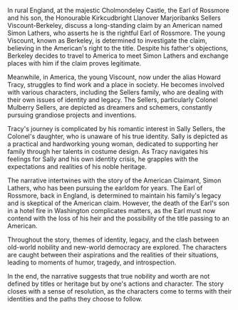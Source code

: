 In rural England, at the majestic Cholmondeley Castle, the Earl of Rossmore and his son, the Honourable Kirkcudbright Llanover Marjoribanks Sellers Viscount-Berkeley, discuss a long-standing claim by an American named Simon Lathers, who asserts he is the rightful Earl of Rossmore. The young Viscount, known as Berkeley, is determined to investigate the claim, believing in the American's right to the title. Despite his father's objections, Berkeley decides to travel to America to meet Simon Lathers and exchange places with him if the claim proves legitimate.

Meanwhile, in America, the young Viscount, now under the alias Howard Tracy, struggles to find work and a place in society. He becomes involved with various characters, including the Sellers family, who are dealing with their own issues of identity and legacy. The Sellers, particularly Colonel Mulberry Sellers, are depicted as dreamers and schemers, constantly pursuing grandiose projects and inventions.

Tracy's journey is complicated by his romantic interest in Sally Sellers, the Colonel's daughter, who is unaware of his true identity. Sally is depicted as a practical and hardworking young woman, dedicated to supporting her family through her talents in costume design. As Tracy navigates his feelings for Sally and his own identity crisis, he grapples with the expectations and realities of his noble heritage.

The narrative intertwines with the story of the American Claimant, Simon Lathers, who has been pursuing the earldom for years. The Earl of Rossmore, back in England, is determined to maintain his family's legacy and is skeptical of the American claim. However, the death of the Earl's son in a hotel fire in Washington complicates matters, as the Earl must now contend with the loss of his heir and the possibility of the title passing to an American.

Throughout the story, themes of identity, legacy, and the clash between old-world nobility and new-world democracy are explored. The characters are caught between their aspirations and the realities of their situations, leading to moments of humor, tragedy, and introspection.

In the end, the narrative suggests that true nobility and worth are not defined by titles or heritage but by one's actions and character. The story closes with a sense of resolution, as the characters come to terms with their identities and the paths they choose to follow.